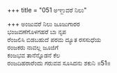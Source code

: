 +++
title = "051 ಅಞ್ಜುವರೆ ನಿಲು"

+++
ಅಂಜುವರೆ ನಿಲು ಜೂಜುಗಾರರ  
ಭಂಜವಣೆಗೊಳಗಹರೆ ಬಾ ನೃಪ   
ರೆಂಜಲಿಸಿ ಬಿಡಬಹುದೆ ಪರಮ ದ್ಯೂತ ರಸಸುಧೆಯ  
ರಂಜಕರು ನಾವಲ್ಲ ಜೂಜಿಗೆ   
ಕಂಜಭವ ತಾನೆನ್ನೊಡನೆ ಕೆಲ  
ರಂಜದಿಹರಾರೆಂದು ಗರುವವ ಸೂಸಿದನು ಶಕುನಿ   ॥51॥